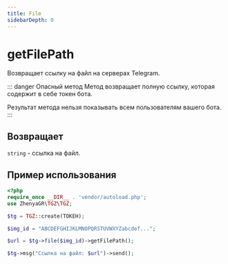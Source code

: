 ```yaml
---
title: File
sidebarDepth: 0
---
```


# getFilePath
Возвращает ссылку на файл на серверах Telegram.

::: danger Опасный метод
Метод возвращает полную ссылку, которая содержит в себе токен бота. 

Результат метода нельзя показывать всем пользователям вашего бота.
:::

## Возвращает
`string` - ссылка на файл.

## Пример использования

```php
<?php
require_once __DIR__ . 'vendor/autoload.php';
use ZhenyaGR\TGZ\TGZ;

$tg = TGZ::create(ТОКЕН);

$img_id = "ABCDEFGHIJKLMNOPQRSTUVWXYZabcdef...";

$url = $tg->file($img_id)->getFilePath();

$tg->msg("Ссылка на файл: $url")->send();
```